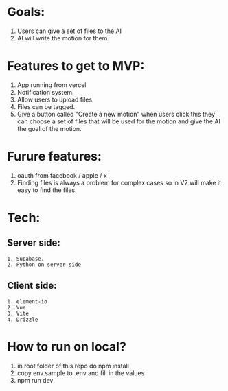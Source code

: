# Goals:
1. Users can give a set of files to the AI
2. AI will write the motion for them.

# Features to get to MVP:
1. App running from vercel
2. Notification system.
3. Allow users to upload files.
4. Files can be tagged.
5. Give a button called "Create a new motion" when users click this they can choose a set of files that will be used for the motion and give the AI the goal of the motion.

# Furure features:
1. oauth from facebook / apple / x 
2. Finding files is always a problem for complex cases so in V2 will make it easy to find the files.

# Tech:
## Server side:
    1. Supabase.
    2. Python on server side
## Client side:
    1. element-io
    2. Vue
    3. Vite
    4. Drizzle

# How to run on local?
1. in root folder of this repo do npm install
2. copy env.sample to .env and fill in the values
3. npm run dev


